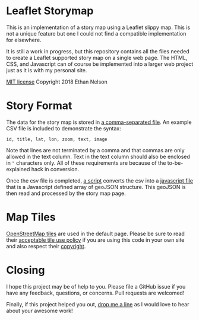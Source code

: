 # Leaflet Storymap

This is an implementation of a story map using a Leaflet slippy map. This is not a unique feature but one I could not find a compatible implementation for elsewhere.

It is still a work in progress, but this repository contains all the files needed to create a Leaflet supported story map on a single web page. The HTML, CSS, and Javascript can of course be implemented into a larger web project just as it is with my personal site.

[MIT license](LICENSE) Copyright 2018 Ethan Nelson

# Story Format

The data for the story map is stored in [a comma-separated file](storydata.csv). An example CSV file is included to demonstrate the syntax:

```
id, title, lat, lon, zoom, text, image
```

Note that lines are not terminated by a comma and that commas are only allowed in the text column. Text in the text column should also be enclosed in `"` characters only. All of these requirements are because of the to-be-explained hack in conversion.

Once the csv file is completed, [a script](convert.csv) converts the csv into a [javascript file](storydata.js) that is a Javascript defined array of geoJSON structure. This geoJSON is then read and processed by the story map page.

# Map Tiles

[OpenStreetMap tiles](https://www.openstreetmap.org) are used in the default page. Please be sure to read their [acceptable tile use policy](https://operations.osmfoundation.org/policies/tiles/) if you are using this code in your own site and also respect their [copyright](https://www.openstreetmap.org/copyright).

# Closing

I hope this project may be of help to you. Please file a GitHub issue if you have any feedback, questions, or concerns. Pull requests are welcomed! 

Finally, if this project helped you out, [drop me a line](mailto:git@ethan-nelson.com) as I would love to hear about your awesome work!
